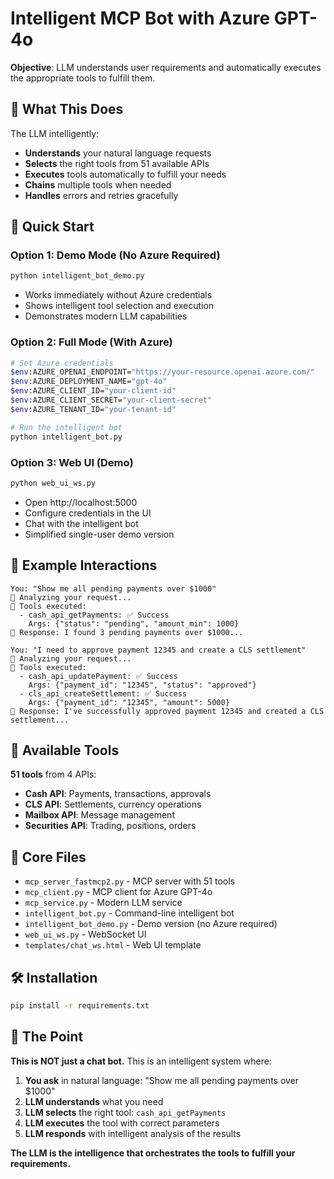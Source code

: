 # Intelligent MCP Bot with Azure GPT-4o

**Objective**: LLM understands user requirements and automatically executes the appropriate tools to fulfill them.

## 🧠 What This Does

The LLM intelligently:
- **Understands** your natural language requests
- **Selects** the right tools from 51 available APIs
- **Executes** tools automatically to fulfill your needs
- **Chains** multiple tools when needed
- **Handles** errors and retries gracefully

## 🚀 Quick Start

### Option 1: Demo Mode (No Azure Required)
```bash
python intelligent_bot_demo.py
```
- Works immediately without Azure credentials
- Shows intelligent tool selection and execution
- Demonstrates modern LLM capabilities

### Option 2: Full Mode (With Azure)
```bash
# Set Azure credentials
$env:AZURE_OPENAI_ENDPOINT="https://your-resource.openai.azure.com/"
$env:AZURE_DEPLOYMENT_NAME="gpt-4o"
$env:AZURE_CLIENT_ID="your-client-id"
$env:AZURE_CLIENT_SECRET="your-client-secret"
$env:AZURE_TENANT_ID="your-tenant-id"

# Run the intelligent bot
python intelligent_bot.py
```

### Option 3: Web UI (Demo)
```bash
python web_ui_ws.py
```
- Open http://localhost:5000
- Configure credentials in the UI
- Chat with the intelligent bot
- Simplified single-user demo version

## 🎯 Example Interactions

```
You: "Show me all pending payments over $1000"
🧠 Analyzing your request...
🔧 Tools executed:
  - cash_api_getPayments: ✅ Success
    Args: {"status": "pending", "amount_min": 1000}
🤖 Response: I found 3 pending payments over $1000...

You: "I need to approve payment 12345 and create a CLS settlement"
🧠 Analyzing your request...
🔧 Tools executed:
  - cash_api_updatePayment: ✅ Success
    Args: {"payment_id": "12345", "status": "approved"}
  - cls_api_createSettlement: ✅ Success
    Args: {"payment_id": "12345", "amount": 5000}
🤖 Response: I've successfully approved payment 12345 and created a CLS settlement...
```

## 🔧 Available Tools

**51 tools** from 4 APIs:
- **Cash API**: Payments, transactions, approvals
- **CLS API**: Settlements, currency operations  
- **Mailbox API**: Message management
- **Securities API**: Trading, positions, orders

## 📁 Core Files

- `mcp_server_fastmcp2.py` - MCP server with 51 tools
- `mcp_client.py` - MCP client for Azure GPT-4o
- `mcp_service.py` - Modern LLM service
- `intelligent_bot.py` - Command-line intelligent bot
- `intelligent_bot_demo.py` - Demo version (no Azure required)
- `web_ui_ws.py` - WebSocket UI
- `templates/chat_ws.html` - Web UI template

## 🛠️ Installation

```bash
pip install -r requirements.txt
```

## 🎯 The Point

**This is NOT just a chat bot.** This is an intelligent system where:

1. **You ask** in natural language: "Show me all pending payments over $1000"
2. **LLM understands** what you need
3. **LLM selects** the right tool: `cash_api_getPayments`
4. **LLM executes** the tool with correct parameters
5. **LLM responds** with intelligent analysis of the results

**The LLM is the intelligence that orchestrates the tools to fulfill your requirements.**